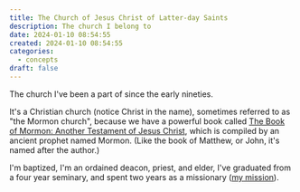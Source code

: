 ```yaml
---
title: The Church of Jesus Christ of Latter-day Saints
description: The church I belong to
date: 2024-01-10 08:54:55
created: 2024-01-10 08:54:55
categories:
  - concepts
draft: false
---
```

The church I've been a part of since the early nineties. 

It's a Christian church (notice Christ in the name), sometimes referred to as "the Mormon church", because we have a powerful book called [The Book of Mormon: Another Testament of Jesus Christ](../concepts/the-book-of-mormon-another-testament-of-jesus-christ.md), which is compiled by an ancient prophet named Mormon. (Like the book of Matthew, or John, it's named after the author.) 

I'm baptized, I'm an ordained deacon, priest, and elder, I've graduated from a four year seminary, and spent two years as a missionary ([my mission](my-mission.md)).